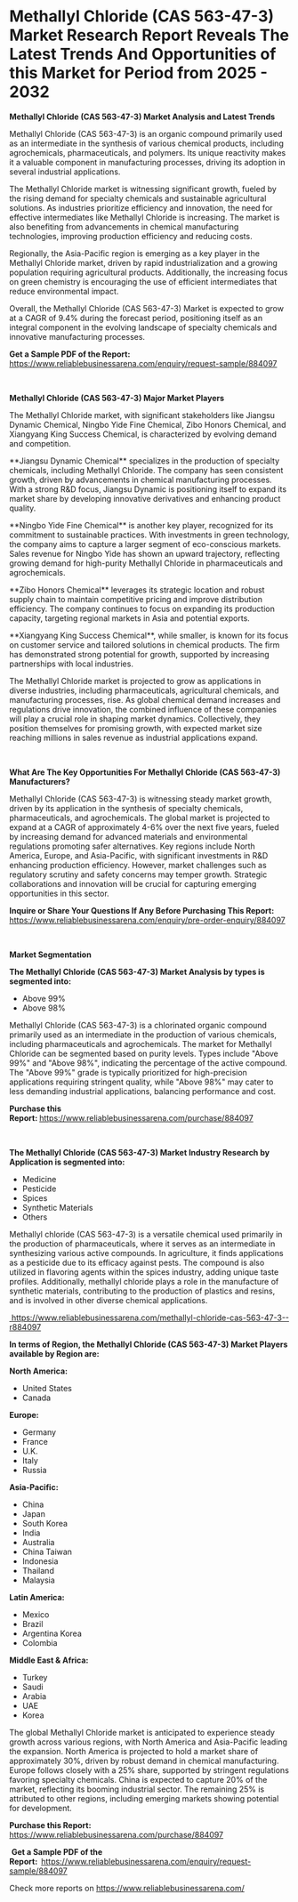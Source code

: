 <p><h1>Methallyl Chloride (CAS 563-47-3) Market Research Report Reveals The Latest Trends And Opportunities of this Market for Period from 2025 - 2032</h1></p><p><strong>Methallyl Chloride (CAS 563-47-3) Market Analysis and Latest Trends</strong></p>
<p><p>Methallyl Chloride (CAS 563-47-3) is an organic compound primarily used as an intermediate in the synthesis of various chemical products, including agrochemicals, pharmaceuticals, and polymers. Its unique reactivity makes it a valuable component in manufacturing processes, driving its adoption in several industrial applications.</p><p>The Methallyl Chloride market is witnessing significant growth, fueled by the rising demand for specialty chemicals and sustainable agricultural solutions. As industries prioritize efficiency and innovation, the need for effective intermediates like Methallyl Chloride is increasing. The market is also benefiting from advancements in chemical manufacturing technologies, improving production efficiency and reducing costs.</p><p>Regionally, the Asia-Pacific region is emerging as a key player in the Methallyl Chloride market, driven by rapid industrialization and a growing population requiring agricultural products. Additionally, the increasing focus on green chemistry is encouraging the use of efficient intermediates that reduce environmental impact.</p><p>Overall, the Methallyl Chloride (CAS 563-47-3) Market is expected to grow at a CAGR of 9.4% during the forecast period, positioning itself as an integral component in the evolving landscape of specialty chemicals and innovative manufacturing processes.</p></p>
<p><strong>Get a Sample PDF of the Report:&nbsp;</strong> <a href="https://www.reliablebusinessarena.com/enquiry/request-sample/884097?utm_campaign=3008&utm_medium=2&utm_source=Github&utm_content=ia&utm_term=02042025&utm_id=methallyl-chloride-cas-563-47-3">https://www.reliablebusinessarena.com/enquiry/request-sample/884097</a></p>
<p>&nbsp;</p>
<p><strong>Methallyl Chloride (CAS 563-47-3) Major Market Players</strong></p>
<p><p>The Methallyl Chloride market, with significant stakeholders like Jiangsu Dynamic Chemical, Ningbo Yide Fine Chemical, Zibo Honors Chemical, and Xiangyang King Success Chemical, is characterized by evolving demand and competition. </p><p>**Jiangsu Dynamic Chemical** specializes in the production of specialty chemicals, including Methallyl Chloride. The company has seen consistent growth, driven by advancements in chemical manufacturing processes. With a strong R&D focus, Jiangsu Dynamic is positioning itself to expand its market share by developing innovative derivatives and enhancing product quality.</p><p>**Ningbo Yide Fine Chemical** is another key player, recognized for its commitment to sustainable practices. With investments in green technology, the company aims to capture a larger segment of eco-conscious markets. Sales revenue for Ningbo Yide has shown an upward trajectory, reflecting growing demand for high-purity Methallyl Chloride in pharmaceuticals and agrochemicals.</p><p>**Zibo Honors Chemical** leverages its strategic location and robust supply chain to maintain competitive pricing and improve distribution efficiency. The company continues to focus on expanding its production capacity, targeting regional markets in Asia and potential exports. </p><p>**Xiangyang King Success Chemical**, while smaller, is known for its focus on customer service and tailored solutions in chemical products. The firm has demonstrated strong potential for growth, supported by increasing partnerships with local industries.</p><p>The Methallyl Chloride market is projected to grow as applications in diverse industries, including pharmaceuticals, agricultural chemicals, and manufacturing processes, rise. As global chemical demand increases and regulations drive innovation, the combined influence of these companies will play a crucial role in shaping market dynamics. Collectively, they position themselves for promising growth, with expected market size reaching millions in sales revenue as industrial applications expand.</p></p>
<p>&nbsp;</p>
<p><strong>What Are The Key Opportunities For Methallyl Chloride (CAS 563-47-3) Manufacturers?</strong></p>
<p><p>Methallyl Chloride (CAS 563-47-3) is witnessing steady market growth, driven by its application in the synthesis of specialty chemicals, pharmaceuticals, and agrochemicals. The global market is projected to expand at a CAGR of approximately 4-6% over the next five years, fueled by increasing demand for advanced materials and environmental regulations promoting safer alternatives. Key regions include North America, Europe, and Asia-Pacific, with significant investments in R&D enhancing production efficiency. However, market challenges such as regulatory scrutiny and safety concerns may temper growth. Strategic collaborations and innovation will be crucial for capturing emerging opportunities in this sector.</p></p>
<p><strong>Inquire or Share Your Questions If Any Before Purchasing This Report:</strong> <a href="https://www.reliablebusinessarena.com/enquiry/pre-order-enquiry/884097?utm_campaign=3008&utm_medium=2&utm_source=Github&utm_content=ia&utm_term=02042025&utm_id=methallyl-chloride-cas-563-47-3">https://www.reliablebusinessarena.com/enquiry/pre-order-enquiry/884097</a></p>
<p>&nbsp;</p>
<p><strong>Market Segmentation</strong></p>
<p><strong>The Methallyl Chloride (CAS 563-47-3) Market Analysis by types is segmented into:</strong></p>
<p><ul><li>Above 99%</li><li>Above 98%</li></ul></p>
<p><p>Methallyl Chloride (CAS 563-47-3) is a chlorinated organic compound primarily used as an intermediate in the production of various chemicals, including pharmaceuticals and agrochemicals. The market for Methallyl Chloride can be segmented based on purity levels. Types include "Above 99%" and "Above 98%", indicating the percentage of the active compound. The "Above 99%" grade is typically prioritized for high-precision applications requiring stringent quality, while "Above 98%" may cater to less demanding industrial applications, balancing performance and cost.</p></p>
<p><strong>Purchase this Report:&nbsp;</strong><a href="https://www.reliablebusinessarena.com/purchase/884097?utm_campaign=3008&utm_medium=2&utm_source=Github&utm_content=ia&utm_term=02042025&utm_id=methallyl-chloride-cas-563-47-3">https://www.reliablebusinessarena.com/purchase/884097</a></p>
<p>&nbsp;</p>
<p><strong>The Methallyl Chloride (CAS 563-47-3) Market Industry Research by Application is segmented into:</strong></p>
<p><ul><li>Medicine</li><li>Pesticide</li><li>Spices</li><li>Synthetic Materials</li><li>Others</li></ul></p>
<p><p>Methallyl chloride (CAS 563-47-3) is a versatile chemical used primarily in the production of pharmaceuticals, where it serves as an intermediate in synthesizing various active compounds. In agriculture, it finds applications as a pesticide due to its efficacy against pests. The compound is also utilized in flavoring agents within the spices industry, adding unique taste profiles. Additionally, methallyl chloride plays a role in the manufacture of synthetic materials, contributing to the production of plastics and resins, and is involved in other diverse chemical applications.</p></p>
<p><a href="https://www.reliablebusinessarena.com/methallyl-chloride-cas-563-47-3--r884097?utm_campaign=3008&utm_medium=2&utm_source=Github&utm_content=ia&utm_term=02042025&utm_id=methallyl-chloride-cas-563-47-3">&nbsp;https://www.reliablebusinessarena.com/methallyl-chloride-cas-563-47-3--r884097</a></p>
<p><strong>In terms of Region, the Methallyl Chloride (CAS 563-47-3) Market Players available by Region are:</strong></p>
<p>
    <p> <strong> North America: </strong>
        <ul>
            <li>United States</li>
            <li>Canada</li>
        </ul>
        </p> 
    <p> <strong> Europe: </strong>
        <ul>
            <li>Germany</li>
            <li>France</li>
            <li>U.K.</li>
            <li>Italy</li>
            <li>Russia</li>
        </ul>
        </p> 
    <p> <strong> Asia-Pacific: </strong>
        <ul>
            <li>China</li>
            <li>Japan</li>
            <li>South Korea</li>
            <li>India</li>
            <li>Australia</li>
            <li>China Taiwan</li>
            <li>Indonesia</li>
            <li>Thailand</li>
            <li>Malaysia</li>
        </ul>
        </p> 
    <p> <strong> Latin America: </strong>
        <ul>
            <li>Mexico</li>
            <li>Brazil</li>
            <li>Argentina Korea</li>
            <li>Colombia</li>
        </ul>
        </p> 
    <p> <strong> Middle East & Africa: </strong>
        <ul>
            <li>Turkey</li>
            <li>Saudi</li>
            <li>Arabia</li>
            <li>UAE</li>
            <li>Korea</li>
        </ul>
    </p>
    </p>
<p><p>The global Methallyl Chloride market is anticipated to experience steady growth across various regions, with North America and Asia-Pacific leading the expansion. North America is projected to hold a market share of approximately 30%, driven by robust demand in chemical manufacturing. Europe follows closely with a 25% share, supported by stringent regulations favoring specialty chemicals. China is expected to capture 20% of the market, reflecting its booming industrial sector. The remaining 25% is attributed to other regions, including emerging markets showing potential for development.</p></p>
<p><strong>Purchase this Report: </strong><a href="https://www.reliablebusinessarena.com/purchase/884097?utm_campaign=3008&utm_medium=2&utm_source=Github&utm_content=ia&utm_term=02042025&utm_id=methallyl-chloride-cas-563-47-3">https://www.reliablebusinessarena.com/purchase/884097</a></p>
<p>&nbsp;<strong>Get a Sample PDF of the Report:&nbsp;&nbsp;</strong><a href="https://www.reliablebusinessarena.com/enquiry/request-sample/884097?utm_campaign=3008&utm_medium=2&utm_source=Github&utm_content=ia&utm_term=02042025&utm_id=methallyl-chloride-cas-563-47-3">https://www.reliablebusinessarena.com/enquiry/request-sample/884097</a></p>
<p><strong></strong></p>
<p>Check more reports on <a href="https://www.reliablebusinessarena.com/?utm_campaign=3008&utm_medium=2&utm_source=Github&utm_content=ia&utm_term=02042025&utm_id=methallyl-chloride-cas-563-47-3">https://www.reliablebusinessarena.com/</a></p>